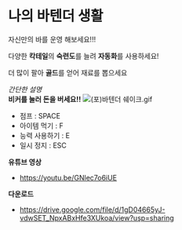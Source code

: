 # 나의 바텐더 생활

자신만의 바를 운영 해보세요!!!

다양한 <b>칵테일</b>의 <b>숙련도</b>를 늘려 <b>자동화</b>를 사용하세요!

더 많이 팔아 <b>골드</b>를 얻어 재료를 뽑으세요

*간단한 설명*
<br>
  **비커를 눌러 돈을 버세요!!**
  ![(포)바텐더 쉐이크.gif](https://s3-us-west-2.amazonaws.com/secure.notion-static.com/5590bd53-89bc-47a0-9c07-e27353105b3d/(%ED%8F%AC)%EB%B0%94%ED%85%90%EB%8D%94_%EC%89%90%EC%9D%B4%ED%81%AC.gif)
  
  - 점프 : SPACE
  - 아이템 먹기 : F
  - 능력 사용하기 : E
  - 일시 정지 : ESC
  
  <b>유튜브 영상</b>
   - https://youtu.be/GNlec7o6iUE
   
   <b>다운로드</b>
   - https://drive.google.com/file/d/1gD04665yJ-vdwSET_NpxABxHfe3XUkoa/view?usp=sharing
  
